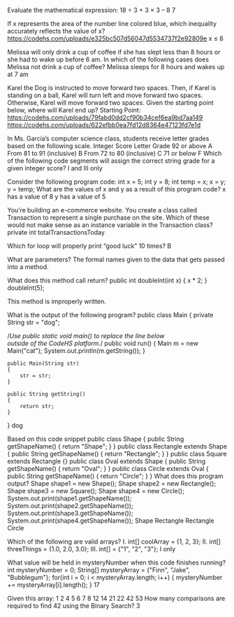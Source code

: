 Evaluate the mathematical expression: 18 ÷ 3 + 3 × 3 – 8
7

If x represents the area of the number line colored blue, which inequality accurately reflects the value of x? 
https://codehs.com/uploads/e325bc507d56047d5534737f2e92809e
x ≤ 8

Melissa will only drink a cup of coffee if she has slept less than 8 hours or she had to wake up before 6 am.
In which of the following cases does Melissa not drink a cup of coffee?
Melissa sleeps for 8 hours and wakes up at 7 am

Karel the Dog is instructed to move forward two spaces. Then, if Karel is standing on a ball, Karel will turn left and move forward two spaces. Otherwise, Karel will move forward two spaces. Given the starting point below, where will Karel end up? 
Starting Point:
https://codehs.com/uploads/79fabd0dd2cf90b34cef6ea9bd7aa149
https://codehs.com/uploads/622efbb0ea7fd12d8364e47123fd7e1d

In Ms. Garcia’s computer science class, students receive letter grades based on the following scale. 
Integer Score       	Letter Grade
92 or above 	A
From 81 to 91 (inclusive)     	B
From 72 to 80 (inclusive) 	C
71 or below 	F
Which of the following code segments will assign the correct string grade for a given integer score? 
I and III only

Consider the following program code:
int x = 5;
int y = 8;
int temp = x;
x = y;
y = temp;
What are the values of x and y as a result of this program code?
x has a value of 8
y has a value of 5

You’re building an e-commerce website. You create a class called Transaction to represent a single purchase on the site. Which of these would not make sense as an instance variable in the Transaction class?
private int totalTransactionsToday 

Which for loop will properly print “good luck” 10 times?
B

What are parameters?
The formal names given to the data that gets passed into a method.

What does this method call return?
public int doubleInt(int x)
{
    x * 2;
}
doubleInt(5);

This method is improperly written.

What is the output of the following program?
public class Main
{
    private String str = "dog";

   /*Use public static void main() to replace the line below   
      outside of the CodeHS platform.*/
    public void run() 
    {
        Main m = new Main("cat");
        System.out.println(m.getString());
    }

    public Main(String str)
    {
        str = str;
    }

    public String getString()
    {
        return str;
    }
}
dog

Based on this code snippet
public class Shape
{
   public String getShapeName()
   {
       return "Shape";
   }
}
public class Rectangle extends Shape
{
   public String getShapeName()
   {
       return "Rectangle";
   }
}
public class Square extends Rectangle {}
public class Oval extends Shape
{
    public String getShapeName() 
    {
        return "Oval";
    }
}
public class Circle extends Oval
{
    public String getShapeName()
    {
        return "Circle";
    }
}
What does this program output?
Shape shape1 = new Shape();
Shape shape2 = new Rectangle();
Shape shape3 = new Square();
Shape shape4 = new Circle();
System.out.print(shape1.getShapeName());
System.out.print(shape2.getShapeName());
System.out.print(shape3.getShapeName());
System.out.print(shape4.getShapeName());
Shape Rectangle Rectangle Circle

Which of the following are valid arrays?
I.   int[] coolArray = {1, 2, 3};
II.  int[] threeThings = {1.0, 2.0, 3.0};
III. int[] = {"1", "2", "3"};
I only

What value will be held in mysteryNumber when this code finishes running? 
int mysteryNumber = 0;
String[] mysteryArray = {"Finn", "Jake", "Bubblegum"};
for(int i = 0; i < mysteryArray.length; i++)
{
    mysteryNumber += mysteryArray[i].length();
}
17

Given this array:
1 2 4 5 6 7 8 12 14 21 22 42 53
How many comparisons are required to find 42 using the Binary Search?
3
